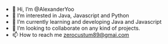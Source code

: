 - 👋 Hi, I’m @AlexanderYoo
- 👀 I’m interested in Java, Javascript and Python
- 🌱 I’m currently learning and developing Java and Javascript
- 💞️ I’m looking to collaborate on any kind of projects.
- 📫 How to reach me zerocustum89@gmai.com

<!---
AlexanderYoo/AlexanderYoo is a ✨ special ✨ repository because its `README.md` (this file) appears on your GitHub profile.
You can click the Preview link to take a look at your changes.
--->
